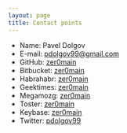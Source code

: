 ```yaml
---
layout: page
title: Contact points
---
```


 * Name: Pavel Dolgov
 * E-mail: [pdolgov99@gmail.com][mail]
 * GitHub: [zer0main][github]
 * Bitbucket: [zer0main][bitbucket]
 * Habrahabr: [zer0main][habr]
 * Geektimes: [zer0main][geektimes]
 * Megamozg: [zer0main][megamozg]
 * Toster: [zer0main][toster]
 * Keybase: [zer0main][keybase]
 * Twitter: [pdolgov99][twitter]

[mail]: mailto:pdolgov99@gmail.com
[github]: https://github.com/zer0main
[bitbucket]: https://bitbucket.org/zer0main
[habr]: http://habrahabr.ru/users/zer0main
[geektimes]: http://geektimes.ru/users/zer0main
[megamozg]: http:///megamozg.ru/users/zer0main
[toster]: http://toster.ru/user/zer0main
[keybase]: https://keybase.io/zer0main
[twitter]: https://twitter.com/pdolgov99
